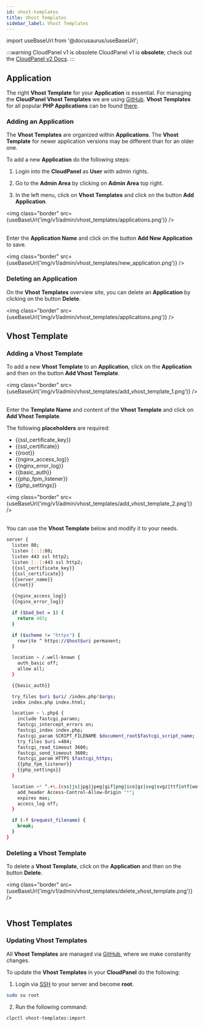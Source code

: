 ```yaml
---
id: vhost-templates
title: Vhost Templates
sidebar_label: Vhost Templates
---
```


import useBaseUrl from '@docusaurus/useBaseUrl';

:::warning CloudPanel v1 is obsolete
CloudPanel v1 is **obsolete**; check out the [CloudPanel v2 Docs](https://www.cloudpanel.io/docs/v2/introduction/).
:::

## Application

The right **Vhost Template** for your **Application** is essential. For managing the **CloudPanel Vhost Templates** we 
are using [GitHub](https://vhost-templates.cloudpanel.io/v1/). **Vhost Templates** for all popular **PHP Applications** can be found [there](https://vhost-templates.cloudpanel.io/v1/).

### Adding an Application

The **Vhost Templates** are organized within **Applications**. The **Vhost Template** for newer application versions may be different than for an older one.

To add a new **Application** do the following steps:

1) Login into the **CloudPanel** as **User** with admin rights.

2) Go to the **Admin Area** by clicking on **Admin Area** top right.

3) In the left menu, click on **Vhost Templates** and click on the button **Add Application**.

<img class="border" src={useBaseUrl('img/v1/admin/vhost_templates/applications.png')} /> <br /> <br />

Enter the **Application Name** and click on the button **Add New Application** to save.

<img class="border" src={useBaseUrl('img/v1/admin/vhost_templates/new_application.png')} />

### Deleting an Application

On the **Vhost Templates** overview site, you can delete an **Application** by clicking on the button **Delete**.

<img class="border" src={useBaseUrl('img/v1/admin/vhost_templates/applications.png')} />

## Vhost Template

### Adding a Vhost Template

To add a new **Vhost Template** to an **Application**, click on the **Application** and then on the button **Add Vhost Template**.

<img class="border" src={useBaseUrl('img/v1/admin/vhost_templates/add_vhost_template_1.png')} /> <br /> <br />

Enter the **Template Name** and content of the **Vhost Template** and click on **Add Vhost Template**.

The following **placeholders** are required:

- {{ssl_certificate_key}}
- {{ssl_certificate}}
- {{root}}
- {{nginx_access_log}}
- {{nginx_error_log}}
- {{basic_auth}}
- {{php_fpm_listener}}
- {{php_settings}}

<img class="border" src={useBaseUrl('img/v1/admin/vhost_templates/add_vhost_template_2.png')} /> <br /><br />

You can use the **Vhost Template** below and modify it to your needs.

```bash
server {
  listen 80;
  listen [::]:80;
  listen 443 ssl http2;
  listen [::]:443 ssl http2;
  {{ssl_certificate_key}}
  {{ssl_certificate}}
  {{server_name}}
  {{root}}

  {{nginx_access_log}}
  {{nginx_error_log}}

  if ($bad_bot = 1) {
    return 403;
  }

  if ($scheme != "https") {
    rewrite ^ https://$host$uri permanent;
  }

  location ~ /.well-known {
    auth_basic off;
    allow all;
  }

  {{basic_auth}}

  try_files $uri $uri/ /index.php?$args;
  index index.php index.html;

  location ~ \.php$ {
    include fastcgi_params;
    fastcgi_intercept_errors on;
    fastcgi_index index.php;
    fastcgi_param SCRIPT_FILENAME $document_root$fastcgi_script_name;
    try_files $uri =404;
    fastcgi_read_timeout 3600;
    fastcgi_send_timeout 3600;
    fastcgi_param HTTPS $fastcgi_https;
    {{php_fpm_listener}}
    {{php_settings}}
  }

  location ~* ^.+\.(css|js|jpg|jpeg|gif|png|ico|gz|svg|svgz|ttf|otf|woff|eot|mp4|ogg|ogv|webm|webp|zip|swf)$ {
    add_header Access-Control-Allow-Origin "*";
    expires max;
    access_log off;
  }

  if (-f $request_filename) {
    break;
  }
}
```

### Deleting a Vhost Template

To delete a **Vhost Template**, click on the **Application** and then on the button **Delete**.

<img class="border" src={useBaseUrl('img/v1/admin/vhost_templates/delete_vhost_template.png')} /> <br /><br />

## Vhost Templates

### Updating Vhost Templates

All **Vhost Templates** are managed via [GitHub](https://vhost-templates.cloudpanel.io/v1/), where we make constantly changes.

To update the **Vhost Templates** in your **CloudPanel** do the following:

1) Login via [SSH](users#ssh-login) to your server and become **root**.

```bash
sudo su root
```

2) Run the following command:

```bash
clpctl vhost-templates:import
```
